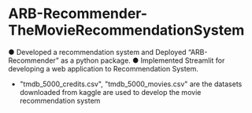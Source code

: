 # ARB-Recommender-TheMovieRecommendationSystem
● Developed a recommendation system and Deployed “ARB-Recommender” as a python package. ● Implemented Streamlit for developing a web application to Recommendation System.
* "tmdb_5000_credits.csv", "tmdb_5000_movies.csv" are the datasets downloaded from kaggle are used to develop the movie recommendation system 
